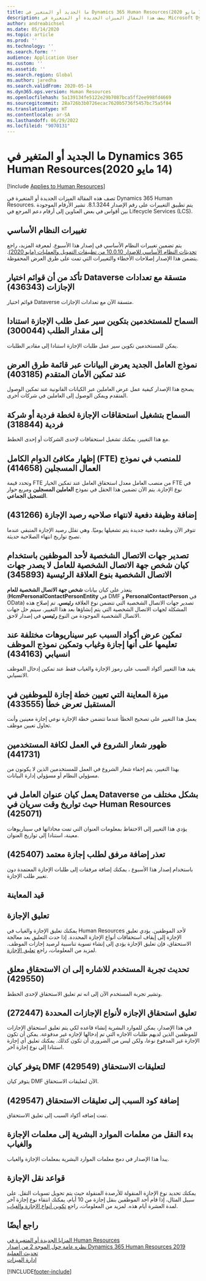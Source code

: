 ```yaml
---
title: ما الجديد أو المتغير في Dynamics 365 Human Resources‏ (14‏ مايو 2020)
description: يصف هذا المقال الميزات الجديدة أو المتغيرة في Microsoft Dynamics 365 Human Resources لإصدار 14 مايو 2020.
author: andreabichsel
ms.date: 05/14/2020
ms.topic: article
ms.prod: ''
ms.technology: ''
ms.search.form: ''
audience: Application User
ms.custom: ''
ms.assetid: ''
ms.search.region: Global
ms.author: jaredha
ms.search.validFrom: 2020-05-14
ms.dyn365.ops.version: Human Resources
ms.openlocfilehash: 5a139134fe5122e29b7087bca5ff2ee998fd4669
ms.sourcegitcommit: 28a726b3b0726ecac7620b5736f5457bc75a5f84
ms.translationtype: HT
ms.contentlocale: ar-SA
ms.lasthandoff: 06/29/2022
ms.locfileid: "9070131"
---
```

# <a name="whats-new-or-changed-in-dynamics-365-human-resources-may-14-2020"></a>ما الجديد أو المتغير في Dynamics 365 Human Resources‏ (14‏ مايو 2020)

[!include [Applies to Human Resources](../includes/applies-to-hr.md)]



تصف هذه المقالة الميزات الجديدة أو المتغيرة في Dynamics 365 Human Resources. يتم تطبيق التغييرات على رقم الإصدار 8.1.3244. تشير الأرقام الموجودة بين أقواس في بعض العناوين إلى أرقام دعم المرجع في  Lifecycle Services (LCS).

## <a name="platform-changes"></a>تغييرات النظام الأساسي

يتم تضمين تغييرات النظام الأساسي في إصدار هذا الأسبوع. لمعرفة المزيد، راجع [تحديثات النظام الأساسي للإصدار 10.0.10 من تطبيقات التمويل والعمليات (مايو 2020)](../fin-ops-core/dev-itpro/get-started/whats-new-platform-update-34.md). يتضمن هذا الإصدار إصلاحات الأخطاء والتغييرات التي تمت على طرق العرض المحفوظة.
 
## <a name="ensure-dataverse-picklists-are-consistent-with-leave-enums-436343"></a>تأكد من أن قوائم اختيار Dataverse متسقة مع تعدادات الإجازات (436343)

قوائم اختيار Dataverse متسقة الآن مع تعدادات الإجازات.

## <a name="allow-users-to-configure-leave-request-workflow-based-on-the-request-amount-300044"></a>السماح للمستخدمين بتكوين سير عمل طلب الإجازة استنادا إلى مقدار الطلب (300044)

يمكن للمستخدمين تكوين سير عمل طلبات الإجازة استنادا إلى مقادير الطلبات.
 
## <a name="new-worker-form-exposes-data-through-the-view-menu-when-advanced-security-is-enabled-403185"></a>نموذج العامل الجديد يعرض البيانات عبر قائمة طرق العرض عند تمكين الأمان المتقدم (403185)

يصحح هذا الإصدار كيفية عمل عرض العاملين عبر الكيانات القانونية عند تمكين الوصول المتقدم ويمكن الوصول إلى العاملين في شركات أخرى.

## <a name="allow-running-leave-accruals-for-a-single-plan-or-a-single-company-318844"></a>السماح بتشغيل استحقاقات الإجازة لخطة فردية أو شركة فردية (318844)

مع هذا التغيير، يمكنك تشغيل استحقاقات لإحدى الشركات أو إحدى الخطط.
 
## <a name="show-the-positions-full-time-equivalent-fte-in-the-enrolled-workers-form-414658"></a>إظهار مكافئ الدوام الكامل (FTE) للمنصب في نموذج العمال المسجلين (414658)

وتحدد قيمة FTE من منصب العامل معدل استحقاق العامل عند تمكين الخيار FTE في نوع الإجازة. يتم الآن تضمين هذا الحقل في نموذج **العاملين المسجلين** ومربع حوار **التسجيل الجماعي**.

## <a name="add-leave-balance-expiration-batch-job-431266"></a>إضافة وظيفة دفعية لانتهاء صلاحيه رصيد الإجازة (431266)

تتوفر الآن وظيفة دفعية جديدة يتم تشغيلها يوميًا. وهي تقلل رصيد الإجازة المتبقي عندما تصبح تواريخ انتهاء الصلاحية حديثة.

## <a name="exporting-personal-contacts-for-an-employee-using-the-worker-personal-contact-person-entity-doesnt-export-personal-contacts-with-the-parent-relationship-type-345893"></a>تصدير جهات الاتصال الشخصية لأحد الموظفين باستخدام كيان شخص جهة الاتصال الشخصية للعامل لا يصدر جهات الاتصال الشخصية بنوع العلاقة الرئيسية (345893)

يتعذر على كيان بيانات **شخص جهة الاتصال الشخصية للعام** (**HcmPersonalContactPersonEntity** في DMF و **PersonalContactPerson** في OData) تصدير جهات الاتصال الشخصية التي تتضمن نوع العلاقة **رئيسي**. تم إصلاح هذه المشكلة لجهات الاتصال الشخصية التي يتم إنشاؤها بعد هذا التغيير. سيتم حل جهات الاتصال الشخصية الموجودة من النوع **رئيسي** في إصدار لاحق.

## <a name="reason-codes-display-across-different-scenarios-when-theyre-marked-as-leave-and-absence-and-the-streamlined-employee-form-is-enabled-434163"></a>تمكين عرض أكواد السبب عبر سيناريوهات مختلفة عند تعليمها على أنها إجازة وغياب وتمكين نموذج الموظف انسيابي (434163)

يقيد هذا التغيير أكواد السبب على رموز الإجازة والغياب فقط عند تمكين إدخال الموظف الانسيابي.

## <a name="the-preview-feature-assign-a-leave-plan-to-employees-in-the-future-displays-error-433555"></a>ميزة المعاينة التي تعيين خطة إجازة للموظفين في المستقبل تعرض خطأ (433555)

يعمل هذا التغيير على تصحيح الخطأ عندما تتضمن خطة الإجازة نوعي إجازة معينين وأنت تحاول تعيين موظف.

## <a name="getting-started-banner-appears-for-all-users-441731"></a>ظهور شعار الشروع في العمل لكافة المستخدمين (441731)

بهذا التغيير، يتم إخفاء شعار الشروع في العمل للمستخدمين الذين لا يكونون من مسؤولي النظام أو مسؤولي إدارة البيانات. 

## <a name="the-dataverse-worker-address-entity-works-differently-in-terms-of-date-time-effective-dates-in-human-resources-425071"></a>يعمل كيان عنوان العامل في Dataverse بشكل مختلف من حيث تواريخ وقت سريان في Human Resources (425071)

يؤدي هذا التغيير إلى الاحتفاظ بمعلومات العنوان التي تمت محاذاتها في سيناريوهات معينة، استنادا إلى تواريخ العنوان.

## <a name="unable-to-add-an-attachment-to-an-approved-leave-request-425407"></a>تعذر إضافة مرفق لطلب إجازة معتمد (425407)

باستخدام إصدار هذا الأسبوع ، يمكنك إضافة مرفقات إلى طلبات الإجازة المعتمدة دون تغيير طلب الإجازة.

## <a name="in-preview"></a>قيد المعاينة

## <a name="leave-suspension"></a>تعليق الإجازة

يمكنك تعليق الإجازة والغياب في Human Resources لأحد الموظفين. يؤدي تعليق الإجازة إلى إيقاف استحقاقات أنواع الإجازة المحددة. إذا حدث التعليق بعد معالجة الاستحقاق، فإن تعليق الإجازة يؤدي إلى إنشاء تسوية تناسبية لرصيد إجازات الموظف. لمزيد من المعلومات، راجع [تعليق الإجازة](hr-leave-and-absence-suspend-leave.md).

## <a name="update-user-experience-to-indicate-that-accrual-is-suspended-429550"></a>تحديث تجربة المستخدم للاشاره إلى ان الاستحقاق معلق (429550)

وتشير تجربة المستخدم الآن إلى انه تم تعليق الاستحقاق لإحدى الخطط.

## <a name="suspend-leave-accrual-for-specified-leave-types-272447"></a>تعليق استحقاق الإجازه لأنواع الإجازات المحددة (272447)

في هذا الإصدار، يمكن للموارد البشرية إنشاء قاعده لكي يتم تعليق استحقاق الإجازات للموظفين الذين لديهم طلبات الاجازه التي تم إدخالها لإجازه غير مدفوعة. يمكن أن تكون الإجازة غير المدفوع نوعا، ولكن ليس من الضروري أن تكون كذلك. يمكنك تعليق أي إجازة استنادا إلى نوع إجازة آخر.

## <a name="dmf-entity-available-for-accrual-suspensions-429549"></a>يتوفر كيان DMF لتعليقات الاستحقاق (429549)

يتوفر كيان DMF الآن لتعليقات الاستحقاق.

## <a name="add-reason-code-to-accrual-suspensions-429547"></a>إضافة كود السبب إلى تعليقات الاستحقاق (429547)

تمت إضافه أكواد السبب إلى تعليق الاستحقاق.

## <a name="begin-transitioning-from-human-resources-parameters-to-leave-and-absence-parameters"></a>بدء النقل من معلمات الموارد البشرية إلى معلمات الإجازة والغياب‬

يبدأ هذا الإصدار في دمج معلمات الموارد البشرية بمعلمات الإجازة والغياب‬.

## <a name="carry-forward-rules"></a>قواعد نقل الإجازة

يمكنك تحديد نوع الإجازة المنقولة للأرصدة المنقولة حيث يتم تحويل تسويات النقل. على سبيل المثال، إذا قام أحد الموظفين بنقل إجازة من 10 أيام، يمكنك انتقاء نوع إجازة آخر لمدة العشرة أيام هذه. لمزيد من المعلومات، راجع [تكوين أنواع الإجازة والغياب](hr-leave-and-absence-types.md).

## <a name="see-also"></a>راجع أيضًا

[المزايا الجديدة أو المتغيرة في Human Resources](hr-admin-whats-new.md)</br>
[نظره عامة حول الموجة 2 من إصدار Dynamics 365 Human Resources  2019](/dynamics365-release-plan/2019wave2/dynamics365-human-resources/)</br>
[تحديث العملية](hr-admin-setup-update-process.md)</br>
[إدارة الميزات](hr-admin-manage-features.md)

[!INCLUDE[footer-include](../includes/footer-banner.md)]
